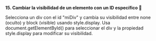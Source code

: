 **15. Cambiar la visibilidad de un elemento con un ID específico 👀**

Selecciona un div con el id "miDiv" y cambia su visibilidad entre none (oculto) y block (visible) usando style.display. Usa document.getElementById() para seleccionar el div y la propiedad style.display para modificar su visibilidad.
